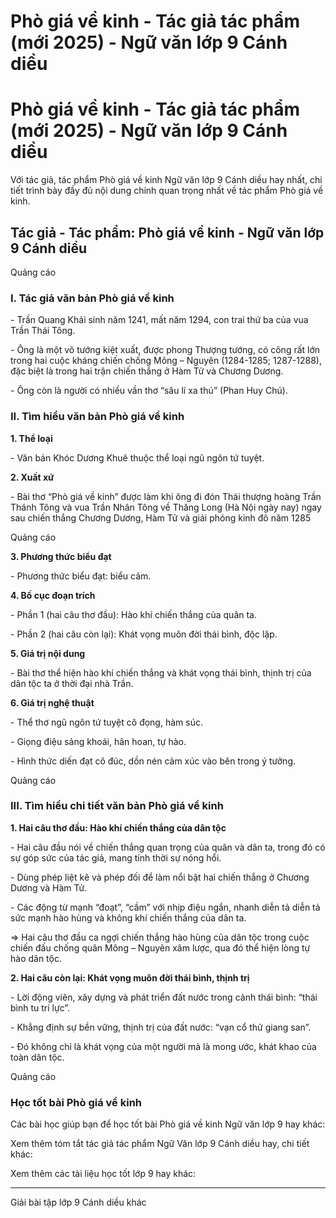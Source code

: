 # Phò giá về kinh - Tác giả tác phẩm (mới 2025) - Ngữ văn lớp 9 Cánh diều

# Phò giá về kinh - Tác giả tác phẩm (mới 2025) - Ngữ văn lớp 9 Cánh diều

Với tác giả, tác phẩm Phò giá về kinh Ngữ văn lớp 9 Cánh diều hay nhất, chi tiết trình bày đầy đủ nội dung chính quan trọng nhất về tác phẩm Phò giá về kinh.

## Tác giả - Tác phẩm: Phò giá về kinh - Ngữ văn lớp 9 Cánh diều

Quảng cáo

### **I. Tác giả văn bản Phò giá về kinh**

\- Trần Quang Khải sinh năm 1241, mất năm 1294, con trai thứ ba của vua Trần Thái Tông.

\- Ông là một võ tướng kiệt xuất, được phong Thượng tướng, có công rất lớn trong hai cuộc kháng chiến chống Mông – Nguyên (1284-1285; 1287-1288), đặc biệt là trong hai trận chiến thắng ở Hàm Tử và Chương Dương.

\- Ông còn là người có nhiều vần thơ “sâu lí xa thú” (Phan Huy Chú).

### **II. Tìm hiểu văn bản Phò giá về kinh**

**1\. Thể loại**

\- Văn bản Khóc Dương Khuê thuộc thể loại ngũ ngôn tứ tuyệt.

**2\. Xuất xứ**

\- Bài thơ “Phò giá về kinh” được làm khi ông đi đón Thái thượng hoàng Trần Thánh Tông và vua Trần Nhân Tông về Thăng Long (Hà Nội ngày nay) ngay sau chiến thắng Chương Dương, Hàm Tử và giải phóng kinh đô năm 1285

Quảng cáo

**3\. Phương thức biểu đạt**

\- Phương thức biểu đạt: biểu cảm.

**4\. Bố cục đoạn trích**

\- Phần 1 (hai câu thơ đầu): Hào khí chiến thắng của quân ta.

\- Phần 2 (hai câu còn lại): Khát vọng muôn đời thái bình, độc lập.

**5\. Giá trị nội dung**

\- Bài thơ thể hiện hào khí chiến thắng và khát vọng thái bình, thịnh trị của dân tộc ta ở thời đại nhà Trần.

**6\. Giá trị nghệ thuật**

\- Thể thơ ngũ ngôn tứ tuyệt cô đọng, hàm súc.

\- Giọng điệu sảng khoái, hân hoan, tự hào.

\- Hình thức diến đạt cô đúc, dồn nén cảm xúc vào bên trong ý tưởng.

Quảng cáo

### **III. Tìm hiểu chi tiết văn bản Phò giá về kinh**

**1\. Hai câu thơ đầu: Hào khí chiến thắng của dân tộc**

\- Hai câu đầu nói về chiến thắng quan trọng của quân và dân ta, trong đó có sự góp sức của tác giả, mang tính thời sự nóng hổi.

\- Dùng phép liệt kê và phép đối để làm nổi bật hai chiến thắng ở Chương Dương và Hàm Tử.

\- Các động từ mạnh “đoạt”, “cầm” với nhịp điệu ngắn, nhanh diễn tả diễn tả sức mạnh hào hùng và không khí chiến thắng của dân ta.

⇒ Hai câu thơ đầu ca ngợi chiến thắng hào hùng của dân tộc trong cuộc chiến đấu chống quân Mông – Nguyên xâm lược, qua đó thể hiện lòng tự hào dân tộc.

**2\. Hai câu còn lại: Khát vọng muôn đời thái bình, thịnh trị**

\- Lời động viên, xây dựng và phát triển đất nước trong cảnh thái bình: “thái bình tu trí lực”.

\- Khẳng định sự bền vững, thịnh trị của đất nước: “vạn cổ thử giang san”.

\- Đó không chỉ là khát vọng của một người mà là mong ước, khát khao của toàn dân tộc.

Quảng cáo

### **Học tốt bài Phò giá về kinh**

Các bài học giúp bạn để học tốt bài Phò giá về kinh Ngữ văn lớp 9 hay khác:

Xem thêm tóm tắt tác giả tác phẩm Ngữ Văn lớp 9 Cánh diều hay, chi tiết khác:

Xem thêm các tài liệu học tốt lớp 9 hay khác:

* * *

Giải bài tập lớp 9 Cánh diều khác

